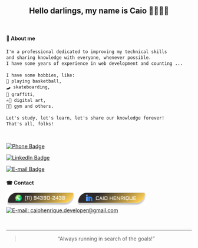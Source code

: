 <h2 align="center">Hello darlings, my name is Caio 🤜🏿🤛🏻</h2>

<br>

#### 📖 About me
```
I'm a professional dedicated to improving my technical skills
and sharing knowledge with everyone, whenever possible.
I have some years of experience in web development and counting ...

I have some hobbies, like:
🏀 playing basketball,
🛹 skateboarding,
🎨 graffiti,
✍🏿 digital art,
🏋🏿 gym and others.

Let's study, let's learn, let's share our knowledge forever!
That's all, folks!
```

<br>

[![Phone Badge](https://img.shields.io/badge/Phone-(11)943902438-yellow?logo=whatsapp&logoColor=brightgreen&link=tel:5511943902438)](tel:5511943902438)

[![LinkedIn Badge](https://img.shields.io/badge/Linkedin-Caio%20Henrique-yellow?logo=linkedin&logoColor=blue&link=https://www.linkedin.com/in/caio-henrique-024627171/)](https://www.linkedin.com/in/caio-henrique-024627171/)

[![E-mail Badge](https://img.shields.io/badge/Email-caiohenrique.developer@gmail.com-yellow?logo=gmail&logoColor=red&link=mailto:caiohenrique.developer@gmail.com)](mailto:caiohenrique.developer@gmail.com)

#### ☎ Contact
<a href="tel:5511943902438"><img alt="Phone Number" title="Phone Number" src="https://github.com/caiohenrique-developer/caiohenrique-developer/blob/master/assets/phone.png" display="block" width="187px" height="auto" /></a>
<a href="https://www.linkedin.com/in/caio-henrique-024627171/" target="_blank"><img alt="LinkedIn" title="LinkedIn" src="https://github.com/caiohenrique-developer/caiohenrique-developer/blob/master/assets/linkedin.png" display="block" width="190px" height="auto" /></a>
<a href="mailto:caiohenrique.developer@gmail.com"><img alt="E-mail: caiohenrique.developer@gmail.com" title="E-mail" src="https://img.shields.io/badge/Email-caiohenrique.developer@gmail.com-yellow?logo=gmail&logoColor=red&link=mailto:caiohenrique.developer@gmail.com" display="block" width="320px" height="auto" /></a>

<br>

---
<blockquote align="center">“Always running in search of the goals!”</blockquote>